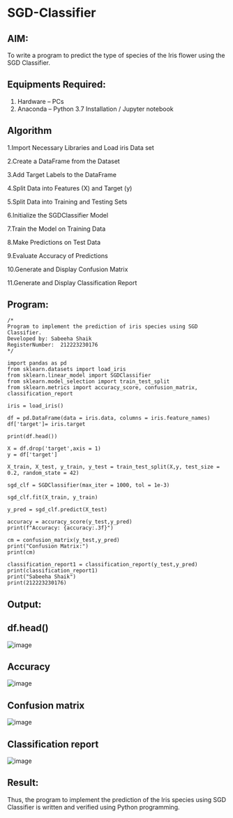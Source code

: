 # SGD-Classifier
## AIM:
To write a program to predict the type of species of the Iris flower using the SGD Classifier.

## Equipments Required:
1. Hardware – PCs
2. Anaconda – Python 3.7 Installation / Jupyter notebook

## Algorithm
1.Import Necessary Libraries and Load iris Data set

2.Create a DataFrame from the Dataset

3.Add Target Labels to the DataFrame

4.Split Data into Features (X) and Target (y)

5.Split Data into Training and Testing Sets

6.Initialize the SGDClassifier Model

7.Train the Model on Training Data

8.Make Predictions on Test Data

9.Evaluate Accuracy of Predictions

10.Generate and Display Confusion Matrix

11.Generate and Display Classification Report

## Program:
```
/*
Program to implement the prediction of iris species using SGD Classifier.
Developed by: Sabeeha Shaik
RegisterNumber:  212223230176
*/
```
```
import pandas as pd
from sklearn.datasets import load_iris
from sklearn.linear_model import SGDClassifier
from sklearn.model_selection import train_test_split
from sklearn.metrics import accuracy_score, confusion_matrix, classification_report
```
```
iris = load_iris()
```
```
df = pd.DataFrame(data = iris.data, columns = iris.feature_names)
df['target']= iris.target
```
```
print(df.head())
```
```
X = df.drop('target',axis = 1)
y = df['target']
```
```
X_train, X_test, y_train, y_test = train_test_split(X,y, test_size = 0.2, random_state = 42)
```
```
sgd_clf = SGDClassifier(max_iter = 1000, tol = 1e-3)
```
```
sgd_clf.fit(X_train, y_train)
```
```
y_pred = sgd_clf.predict(X_test)
```
```
accuracy = accuracy_score(y_test,y_pred)
print(f"Accuracy: {accuracy:.3f}")
```
```
cm = confusion_matrix(y_test,y_pred)
print("Confusion Matrix:")
print(cm)
```
```
classification_report1 = classification_report(y_test,y_pred)
print(classification_report1)
print("Sabeeha Shaik")
print(212223230176)
```
## Output:
## df.head()
![image](https://github.com/user-attachments/assets/e0d3a109-1ca8-4b37-b5b0-4729955c05ee)

## Accuracy
![image](https://github.com/user-attachments/assets/71bb7db4-4b5c-4053-b4ee-7d56ea58a403)

## Confusion matrix
![image](https://github.com/user-attachments/assets/df1ca5c5-8300-430c-abb8-ce653b4f1f0c)

## Classification report
![image](https://github.com/user-attachments/assets/ff52d7ae-4369-41ea-9c3c-56085bbc8f8f)

## Result:
Thus, the program to implement the prediction of the Iris species using SGD Classifier is written and verified using Python programming.

